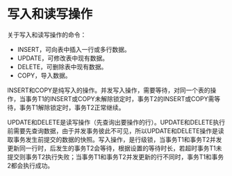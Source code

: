 # 写入和读写操作<a name="ZH-CN_TOPIC_0242370300"></a>

关于写入和读写操作的命令：

-   INSERT，可向表中插入一行或多行数据。
-   UPDATE，可修改表中现有数据。
-   DELETE，可删除表中现有数据。
-   COPY，导入数据。

INSERT和COPY是纯写入的操作。并发写入操作，需要等待，对同一个表的操作，当事务T1的INSERT或COPY未解除锁定时，事务T2的INSERT或COPY需等待，事务T1解除锁定时，事务T2正常继续。

UPDATE和DELETE是读写操作（先查询出要操作的行）。UPDATE和DELETE执行前需要先查询数据，由于并发事务彼此不可见，所以UPDATE和DELETE操作是读取事务发生前提交的数据的快照。写入操作，是行级锁，当事务T1和事务T2并发更新同一行时，后发生的事务T2会等待，根据设置的等待时长，若超时事务T1未提交则事务T2执行失败；当事务T1和事务T2并发更新的行不同时，事务T1和事务2都会执行成功。
